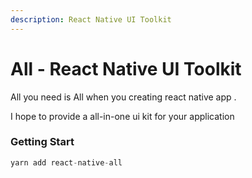 ```yaml
---
description: React Native UI Toolkit
---
```


# All - React Native UI Toolkit

All you need is All when you creating react native app .

I hope to provide a all-in-one ui kit for your application

### Getting Start

```javascript
yarn add react-native-all
```



